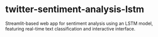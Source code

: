 # twitter-sentiment-analysis-lstm
Streamlit-based web app for sentiment analysis using an LSTM model, featuring real-time text classification and interactive interface.
